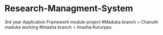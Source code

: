 # Research-Managment-System
3rd year Application Framework module project 
#Maduka branch = Chanuth maduka working
#Imasha branch = Imasha Kururppu
